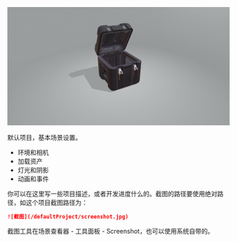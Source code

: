 ![截图](/defaultProject/screenshot.jpg)

默认项目，基本场景设置。

- 环境和相机
- 加载资产
- 灯光和阴影
- 动画和事件

你可以在这里写一些项目描述，或者开发进度什么的。截图的路径要使用绝对路径，如这个项目截图路径为：

```md
![截图](/defaultProject/screenshot.jpg)
```

截图工具在场景查看器 - 工具面板 - Screenshot，也可以使用系统自带的。